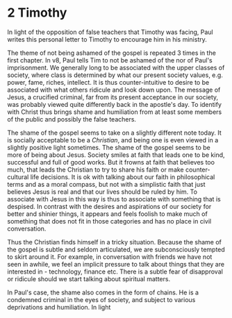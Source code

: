 
# 2 Timothy

In light of the opposition of false teachers that Timothy was facing, Paul writes this personal letter to Timothy to encourage him in his ministry. 

<Do not be ashamed.> The theme of not being ashamed of the gospel is repeated 3 times in the first chapter. In v8, Paul tells Tim to not be ashamed of the <testimony about Jesus> nor of Paul's imprisonment. We generally long to be associated with the upper classes of society, where class is determined by what our present society values, e.g. power, fame, riches, intellect. It is thus counter-intuitive to desire to be associated with what others ridicule and look down upon. The message of Jesus, a crucified criminal, far from its present acceptance in our society, was probably viewed quite differently back in the apostle's day. To identify with Christ thus brings shame and humiliation from at least some members of the public and possibly the false teachers.

The shame of the gospel seems to take on a slightly different note today. It is socially acceptable to be a *Christian*, and being one is even viewed in a slightly positive light sometimes. The shame of the gospel seems to be more of being <too serious> about Jesus. Society smiles at faith that leads one to be kind, successful and full of good works. But it frowns at faith that believes too much, that leads the Christian to try to share his faith or make counter-cultural life decisions. It is ok with talking about our faith in philosophical terms and as a moral compass, but not with a simplistic faith that just believes Jesus is real and that our lives should be ruled by him. To associate with Jesus in this way is thus to associate with something that is despised. In contrast with the desires and aspirations of our society for better and shinier things, it appears and feels foolish to make much of something that does not fit in those categories and has no place in civil conversation.

Thus the Christian finds himself in a tricky situation. Because the shame of the gospel is subtle and seldom articulated, we are subconsciously tempted to skirt around it. For example, in conversation with friends we have not seen in awhile, we feel an implicit pressure to talk about things that they are interested in - technology, finance etc. There is a subtle fear of disapproval or ridicule should we start talking about spiritual matters.

In Paul's case, the shame also comes in the form of chains. He is a condemned criminal in the eyes of society, and subject to various deprivations and humiliation. In light
